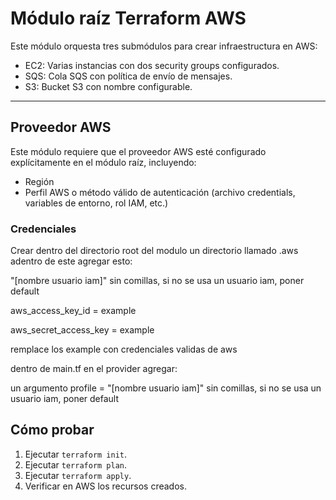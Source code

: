 
# Módulo raíz Terraform AWS

Este módulo orquesta tres submódulos para crear infraestructura en AWS:

- EC2: Varias instancias con dos security groups configurados.
- SQS: Cola SQS con política de envío de mensajes.
- S3: Bucket S3 con nombre configurable.

---

## Proveedor AWS

Este módulo requiere que el proveedor AWS esté configurado explícitamente en el módulo raíz, incluyendo:

- Región
- Perfil AWS o método válido de autenticación (archivo credentials, variables de entorno, rol IAM, etc.)

### Credenciales

Crear dentro del directorio root del modulo un directorio llamado .aws
adentro de este agregar esto: 

"[nombre usuario iam]" sin comillas, si no se usa un usuario iam, poner default


aws_access_key_id = example


aws_secret_access_key = example



remplace los example con  credenciales validas de aws 


dentro de main.tf en el provider agregar:


un argumento profile = "[nombre usuario iam]" sin comillas, si no se usa un usuario iam, poner default



## Cómo probar

1. Ejecutar `terraform init`.
2. Ejecutar `terraform plan`.
3. Ejecutar `terraform apply`.
4. Verificar en AWS los recursos creados.
